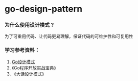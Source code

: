 # go-design-pattern
### 为什么使用设计模式？
为了可重用代码、让代码更易理解，保证代码的可维护性和可复用性

### 学习参考资料：
1. [Go设计模式](https://lailin.xyz/post/go-design-pattern.html)<br>
2. 《Go程序开放实战宝典》
3. 《大话设计模式》
